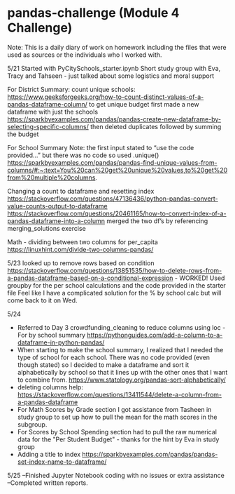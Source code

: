 # pandas-challenge (Module 4 Challenge)
Note: This is a daily diary of work on homework including the files that were used as sources or the individuals who I worked with.

5/21 
Started with PyCitySchools_starter.ipynb
Short study group with Eva, Tracy and Tahseen - just talked about some logistics and moral support

For District Summary: count unique schools: https://www.geeksforgeeks.org/how-to-count-distinct-values-of-a-pandas-dataframe-column/
to get unique budget first made a new dataframe with just the schools
https://sparkbyexamples.com/pandas/pandas-create-new-dataframe-by-selecting-specific-columns/
then deleted duplicates followed by summing the budget

For School Summary
Note: the first input stated to “use the code provided…” but there was no code so used .unique()
https://sparkbyexamples.com/pandas/pandas-find-unique-values-from-columns/#:~:text=You%20can%20get%20unique%20values,to%20get%20from%20multiple%20columns.

Changing a count to dataframe and resetting index
https://stackoverflow.com/questions/47136436/python-pandas-convert-value-counts-output-to-dataframe
https://stackoverflow.com/questions/20461165/how-to-convert-index-of-a-pandas-dataframe-into-a-column
merged the two df’s by referencing merging_solutions exercise

Math - dividing between two columns for per_capita https://linuxhint.com/divide-two-columns-pandas/

5/23
looked up to remove rows based on condition https://stackoverflow.com/questions/13851535/how-to-delete-rows-from-a-pandas-dataframe-based-on-a-conditional-expression - WORKED!
Used groupby for the per school calculations and the code provided in the starter file
Feel like I have a complicated solution for the % by school calc but will come back to it on Wed.

5/24
- Referred to Day 3 crowdfunding_cleaning to reduce columns using loc
-For by school summary https://pythonguides.com/add-a-column-to-a-dataframe-in-python-pandas/
- When starting to make the school summary, I realized that I needed the type of school for each school. There was no code provided (even though stated) so I decided to make a dataframe and sort it alphabetically by school so that it lines up with the other ones that I want to combine from. https://www.statology.org/pandas-sort-alphabetically/
- deleting columns help: https://stackoverflow.com/questions/13411544/delete-a-column-from-a-pandas-dataframe
- For Math Scores by Grade section I got assistance from Tasheen in study group to set up how to pull the mean for the math scores in the subgroup.
- For Scores by School Spending section had to pull the raw numerical data for the "Per Student Budget" - thanks for the hint by Eva in study group
- Adding a title to index https://sparkbyexamples.com/pandas/pandas-set-index-name-to-dataframe/

5/25
–Finished Jupyter Notebook coding with no issues or extra assistance
–Completed written reports. 

